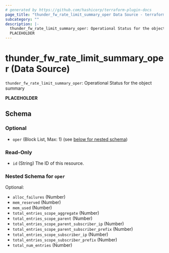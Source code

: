 ```yaml
---
# generated by https://github.com/hashicorp/terraform-plugin-docs
page_title: "thunder_fw_rate_limit_summary_oper Data Source - terraform-provider-thunder"
subcategory: ""
description: |-
  thunder_fw_rate_limit_summary_oper: Operational Status for the object summary
  PLACEHOLDER
---
```


# thunder_fw_rate_limit_summary_oper (Data Source)

`thunder_fw_rate_limit_summary_oper`: Operational Status for the object summary

__PLACEHOLDER__



<!-- schema generated by tfplugindocs -->
## Schema

### Optional

- `oper` (Block List, Max: 1) (see [below for nested schema](#nestedblock--oper))

### Read-Only

- `id` (String) The ID of this resource.

<a id="nestedblock--oper"></a>
### Nested Schema for `oper`

Optional:

- `alloc_failures` (Number)
- `mem_reserved` (Number)
- `mem_used` (Number)
- `total_entries_scope_aggregate` (Number)
- `total_entries_scope_parent` (Number)
- `total_entries_scope_parent_subscriber_ip` (Number)
- `total_entries_scope_parent_subscriber_prefix` (Number)
- `total_entries_scope_subscriber_ip` (Number)
- `total_entries_scope_subscriber_prefix` (Number)
- `total_num_entries` (Number)


